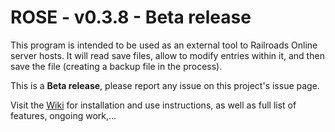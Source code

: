 # ROSE - v0.3.8 - Beta release

This program is intended to be used as an external tool to Railroads Online server hosts. It will read save files, allow to modify entries within it, and then save the file (creating a backup file in the process).

This is a **Beta release**, please report any issue on this project's issue page.

Visit the [Wiki](https://github.com/JennyKmu/RRO_savefile_editor/wiki) for installation and use instructions, as well as full list of features, ongoing work,...
